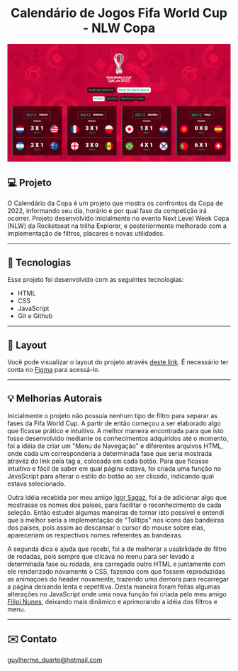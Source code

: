 <h1 align="center"> Calendário de Jogos Fifa World Cup - NLW Copa </h1>

![preview](./.github/preview.png)

<!-- [🔗 Clique aqui para acessar](https://guylhermed.github.io/calendario-copa-do-mundo/) -->

## 💻 Projeto

O Calendário da Copa é um projeto que mostra os confrontos da Copa de 2022, informando seu dia, horário e por qual fase da competição irá ocorrer.
Projeto desenvolvido inicialmente no evento Next Level Week Copa (NLW) da Rocketseat na trilha Explorer, e posteriormente melhorado com a implementação de filtros, placares e novas utilidades.

---

## 🚀 Tecnologias

Esse projeto foi desenvolvido com as seguintes tecnologias:

- HTML
- CSS
- JavaScript
- Git e Github

---

## 🔖 Layout

Você pode visualizar o layout do projeto através [deste link](https://www.figma.com/file/J1Z33MISC22YZB8wfxiIns/NLW-Copa-Explorer/duplicate). É necessário ter conta no [Figma](https://figma.com) para acessá-lo.

---

## 💡 Melhorias Autorais

Inicialmente o projeto não possuía nenhum tipo de filtro para separar as fases da Fifa World Cup. A partir de então começou a ser elaborado algo que ficasse prático e intuitivo. A melhor maneira encontrada para que isto fosse desenvolvido mediante os conhecimentos adquiridos até o momento, foi a idéia de criar um "Menu de Navegação" e diferentes arquivos HTML, onde cada um corresponderia a determinada fase que seria mostrada atravéz do link pela tag a, colocada em cada botão.
Para que ficasse intuitívo e fácil de saber em qual página estava, foi criada uma função no JavaScript para alterar o estilo do botão ao ser clicado, indicando qual estava selecionado.

Outra idéia recebida por meu amigo [Igor Sagaz](https://www.linkedin.com/in/igor-sagaz-silvano-a100a118b/), foi a de adicionar algo que mostrasse os nomes dos países, para facilitar o reconhecimento de cada seleção. Então estudei algumas maneiras de tornar isto possível e entendí que a melhor seria a implementação de "Tolltips" nos ícons das bandeiras dos países, pois assim ao descansar o cursor do mouse sobre elas, apareceriam os respectivos nomes referentes as bandeiras.

A segunda dica e ajuda que recebí, foi a de melhorar a usabilidade do filtro de rodadas, pois sempre que clicava no menu para ser levado a determinada fase ou rodada, era carregado outro HTML e juntamente com ele renderizado novamente o CSS, fazendo com que fossem reproduzidas as animaçoes do header novamente, trazendo uma demora para recarregar a página deixando lenta e repetitiva. Desta maneira foram feitas algumas alterações no JavaScript onde uma nova função foi criada pelo meu amigo [Filipi Nunes](https://www.linkedin.com/in/filipi-nunes-83a90a169/), deixando mais dinâmico e aprimorando a idéia dos filtros e menu.

---

## ✉️ Contato

guylherme_duarte@hotmail.com


